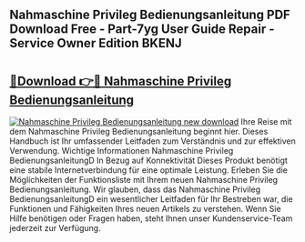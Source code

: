 ## Nahmaschine Privileg Bedienungsanleitung PDF Download Free - Part-7yg User Guide Repair - Service Owner Edition BKENJ

# <h2><a href="http://df10df.blite.top/?on=Nahmaschine+Privileg+Bedienungsanleitung">🔗Download 👉🔴 Nahmaschine Privileg Bedienungsanleitung</a></h2>

[![Nahmaschine Privileg Bedienungsanleitung new download](https://i.imgur.com/lujVjoI.png)](http://df10df.blite.top/?on=Nahmaschine+Privileg+Bedienungsanleitung)
Ihre Reise mit dem Nahmaschine Privileg Bedienungsanleitung beginnt hier. Dieses Handbuch ist Ihr umfassender Leitfaden zum Verständnis und zur effektiven Verwendung. Wichtige Informationen Nahmaschine Privileg BedienungsanleitungD In Bezug auf Konnektivität Dieses Produkt benötigt eine stabile Internetverbindung für eine optimale Leistung. Erleben Sie die Möglichkeiten der Funktionsliste mit Ihrem neuen Nahmaschine Privileg Bedienungsanleitung. Wir glauben, dass das Nahmaschine Privileg BedienungsanleitungD ein wesentlicher Leitfaden für Ihr Bestreben war, die Funktionen und Fähigkeiten Ihres neuen Artikels zu verstehen. Wenn Sie Hilfe benötigen oder Fragen haben, steht Ihnen unser Kundenservice-Team jederzeit zur Verfügung.
